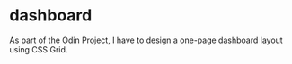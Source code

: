 # dashboard
As part of the Odin Project, I have to design a one-page dashboard layout using CSS Grid. 
